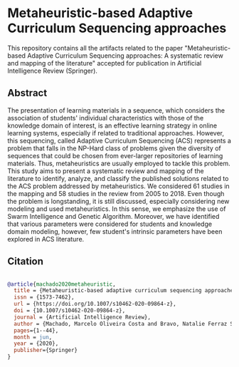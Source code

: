 # Metaheuristic-based Adaptive Curriculum Sequencing approaches

This repository contains all the artifacts related to the paper "Metaheuristic-based Adaptive Curriculum Sequencing approaches: A systematic review and mapping of the literature" accepted for publication in Artificial Intelligence Review (Springer).

## Abstract
The presentation of learning materials in a sequence, which considers the association of students' individual characteristics with those of the knowledge domain of interest, is an effective learning strategy in online learning systems, especially if related to traditional approaches. However, this sequencing, called Adaptive Curriculum Sequencing (ACS) represents a problem that falls in the NP-Hard class of problems given the diversity of sequences that could be chosen from ever-larger repositories of learning materials. Thus, metaheuristics are usually employed to tackle this problem. This study aims to present a systematic review and mapping of the literature to identify, analyze, and classify the published solutions related to the ACS problem addressed by metaheuristics. We considered 61 studies in the mapping and 58 studies in the review from 2005 to 2018. Even though the problem is longstanding, it is still discussed, especially considering new modeling and used metaheuristics. In this sense, we emphasize the use of Swarm Intelligence and Genetic Algorithm. Moreover, we have identified that various parameters were considered for students and knowledge domain modeling, however, few student's intrinsic parameters have been explored in ACS literature.


## Citation

```bibtex

@article{machado2020metaheuristic,
  title = {Metaheuristic-based adaptive curriculum sequencing approaches: a systematic review and mapping of the literature},
  issn = {1573-7462},
  url = {https://doi.org/10.1007/s10462-020-09864-z},
  doi = {10.1007/s10462-020-09864-z},
  journal = {Artificial Intelligence Review},
  author = {Machado, Marcelo Oliveira Costa and Bravo, Natalie Ferraz Silva and Martins, André Ferreira and Bernardino, Heder Soares and Barrere, Eduardo and Souza, Jairo Francisco},
  pages={1--44},
  month = jun,
  year = {2020},
  publisher={Springer}
}
```
